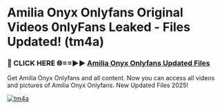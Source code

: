 # Amilia Onyx Onlyfans Original Videos 0nlyFans Leaked - Files Updated! (tm4a)

<h3>🔴 CLICK HERE 🌐==►► <a href="https://tinyurl.com/2m67pmp6" rel="nofollow">Amilia Onyx Onlyfans Updated Files</a></h3>

Get Amilia Onyx Onlyfans and all content. Now you can access all videos and pictures of Amilia Onyx Onlyfans. New Updated Files 2025!

[![tm4a](https://i.imgur.com/H4QAA4z.gif)](https://tinyurl.com/2m67pmp6)